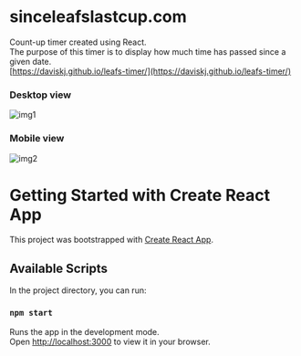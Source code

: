 # sinceleafslastcup.com
Count-up timer created using React.\
The purpose of this timer is to display how much time has passed since a given date.\
[https://daviskj.github.io/leafs-timer/](https://daviskj.github.io/leafs-timer/)

### Desktop view
![img1](https://user-images.githubusercontent.com/98443655/220245985-225dc288-f33c-499a-ac2a-dcd53dca6459.JPG)

### Mobile view
![img2](https://user-images.githubusercontent.com/98443655/220246084-2fd6a08d-93e1-4f36-8188-caba51da900d.JPG)







# Getting Started with Create React App

This project was bootstrapped with [Create React App](https://github.com/facebook/create-react-app).

## Available Scripts

In the project directory, you can run:

### `npm start`

Runs the app in the development mode.\
Open [http://localhost:3000](http://localhost:3000) to view it in your browser.
